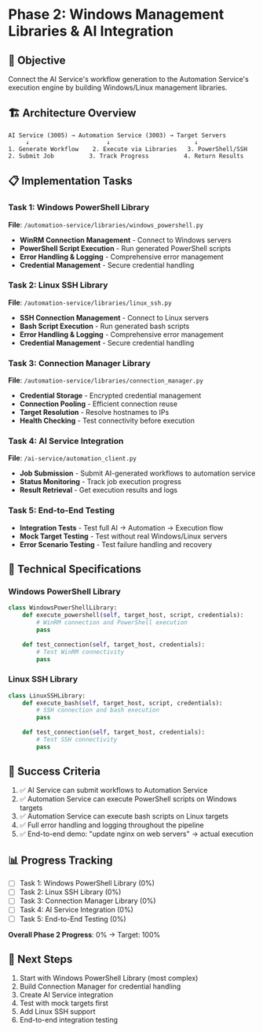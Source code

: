 # Phase 2: Windows Management Libraries & AI Integration

## 🎯 **Objective**
Connect the AI Service's workflow generation to the Automation Service's execution engine by building Windows/Linux management libraries.

## 🏗️ **Architecture Overview**
```
AI Service (3005) → Automation Service (3003) → Target Servers
     ↓                      ↓                        ↓
1. Generate Workflow    2. Execute via Libraries   3. PowerShell/SSH
2. Submit Job          3. Track Progress          4. Return Results
```

## 📋 **Implementation Tasks**

### Task 1: Windows PowerShell Library
**File**: `/automation-service/libraries/windows_powershell.py`
- **WinRM Connection Management** - Connect to Windows servers
- **PowerShell Script Execution** - Run generated PowerShell scripts
- **Error Handling & Logging** - Comprehensive error management
- **Credential Management** - Secure credential handling

### Task 2: Linux SSH Library  
**File**: `/automation-service/libraries/linux_ssh.py`
- **SSH Connection Management** - Connect to Linux servers
- **Bash Script Execution** - Run generated bash scripts
- **Error Handling & Logging** - Comprehensive error management
- **Credential Management** - Secure credential handling

### Task 3: Connection Manager Library
**File**: `/automation-service/libraries/connection_manager.py`
- **Credential Storage** - Encrypted credential management
- **Connection Pooling** - Efficient connection reuse
- **Target Resolution** - Resolve hostnames to IPs
- **Health Checking** - Test connectivity before execution

### Task 4: AI Service Integration
**File**: `/ai-service/automation_client.py`
- **Job Submission** - Submit AI-generated workflows to automation service
- **Status Monitoring** - Track job execution progress
- **Result Retrieval** - Get execution results and logs

### Task 5: End-to-End Testing
- **Integration Tests** - Test full AI → Automation → Execution flow
- **Mock Target Testing** - Test without real Windows/Linux servers
- **Error Scenario Testing** - Test failure handling and recovery

## 🔧 **Technical Specifications**

### Windows PowerShell Library
```python
class WindowsPowerShellLibrary:
    def execute_powershell(self, target_host, script, credentials):
        # WinRM connection and PowerShell execution
        pass
    
    def test_connection(self, target_host, credentials):
        # Test WinRM connectivity
        pass
```

### Linux SSH Library  
```python
class LinuxSSHLibrary:
    def execute_bash(self, target_host, script, credentials):
        # SSH connection and bash execution
        pass
    
    def test_connection(self, target_host, credentials):
        # Test SSH connectivity
        pass
```

## 🎯 **Success Criteria**
1. ✅ AI Service can submit workflows to Automation Service
2. ✅ Automation Service can execute PowerShell scripts on Windows targets
3. ✅ Automation Service can execute bash scripts on Linux targets
4. ✅ Full error handling and logging throughout the pipeline
5. ✅ End-to-end demo: "update nginx on web servers" → actual execution

## 📊 **Progress Tracking**
- [ ] Task 1: Windows PowerShell Library (0%)
- [ ] Task 2: Linux SSH Library (0%)  
- [ ] Task 3: Connection Manager Library (0%)
- [ ] Task 4: AI Service Integration (0%)
- [ ] Task 5: End-to-End Testing (0%)

**Overall Phase 2 Progress**: 0% → Target: 100%

## 🚀 **Next Steps**
1. Start with Windows PowerShell Library (most complex)
2. Build Connection Manager for credential handling
3. Create AI Service integration
4. Test with mock targets first
5. Add Linux SSH support
6. End-to-end integration testing